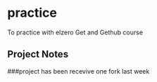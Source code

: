 # practice
To practice with elzero Get and Gethub course


## Project Notes
###project has been recevive one fork last week
